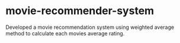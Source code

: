 # movie-recommender-system
Developed a movie recommendation system using weighted average method to calculate each movies average rating.
